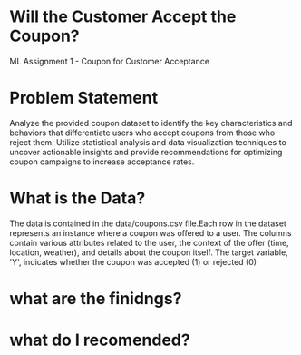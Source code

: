 # Will the Customer Accept the Coupon?
ML Assignment 1 - Coupon for Customer Acceptance 

# Problem Statement 
Analyze the provided coupon dataset to identify the key characteristics and behaviors that differentiate users who accept coupons from those who reject them. 
Utilize statistical analysis and data visualization techniques to uncover actionable insights and provide recommendations for optimizing coupon campaigns to increase acceptance rates.

# What is the Data?
The data is contained in the data/coupons.csv file.Each row in the dataset represents an instance where a coupon was offered to a user.
The columns contain various attributes related to the user, the context of the offer (time, location, weather), and details about the coupon itself. 
The target variable, 'Y', indicates whether the coupon was accepted (1) or rejected (0)

# what are the finidngs?

# what do I recomended?
